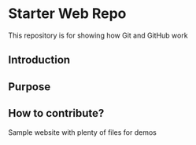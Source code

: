# Starter Web Repo

This repository is for showing how Git and GitHub work

## Introduction

## Purpose

## How to contribute?

Sample website with plenty of files for demos